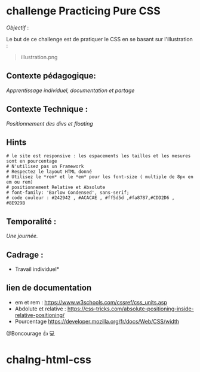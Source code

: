 # challenge Practicing Pure CSS 

*Objectif* :

Le but de ce challenge est de pratiquer le CSS en se basant sur l'illustration : 

> illustration.png

## Contexte pédagogique: 

*Apprentissage individuel, documentation et partage*

## Contexte Technique : 

*Positionnement des divs et floating*


## Hints
```
# le site est responsive : les espacements les tailles et les mesures sont en pourcentage 
# N'utilisez pas un Framework 
# Respectez le layout HTML donné
# Utilisez le *rem* et le *em* pour les font-size ( multiple de 8px en em ou rem) 
# positionnement Relative et Absolute 
# font-family: 'Barlow Condensed', sans-serif;
# code couleur : #242942 , #ACACAE , #ff5d5d ,#fa8787,#CDD2D6 , #8E929B
```

## Temporalité : 

*Une journée.*

## Cadrage : 

* Travail individuel*

## lien de documentation 

- em et rem : https://www.w3schools.com/cssref/css_units.asp
- Abdolute et relative : https://css-tricks.com/absolute-positioning-inside-relative-positioning/
- Pourcentage https://developer.mozilla.org/fr/docs/Web/CSS/width

@Boncourage :thumbsup: :computer:



# chalng-html-css
